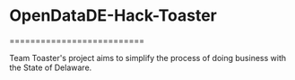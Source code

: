 # OpenDataDE-Hack-Toaster
==========================

Team Toaster's project aims to simplify the process of doing business with the State of Delaware.
